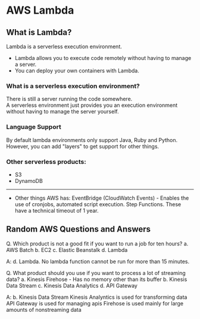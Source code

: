 
# AWS Lambda

## What is Lambda?

Lambda is a serverless execution environment.  
* Lambda allows you to execute code remotely without having to manage a server.  
* You can deploy your own containers with Lambda.  


### What is a serverless execution environment?
There is still a server running the code somewhere.  
A serverless environment just provides you an execution environment without having to manage the
server yourself.  

### Language Support
By default lambda environments only support Java, Ruby and Python.  
However, you can add "layers" to get support for other things.  

### Other serverless products:
* S3
* DynamoDB

---

- Other things AWS has:
EventBridge (CloudWatch Events) - Enables the use of cronjobs, automated script execution. 
Step Functions. These have a technical timeout of 1 year.



## Random AWS Questions and Answers

Q. Which product is not a good fit if you want to run a job for ten hours?
a. AWS Batch
b. EC2
c. Elastic Beanstalk
d. Lambda

A:
d. Lambda. No lambda function cannot be run for more than 15 minutes.



Q. What product should you use if you want to process a lot of streaming data?
a. Kinesis Firehose - Has no memory other than its buffer
b. Kinesis Data Stream
c. Kinesis Data Analytics
d. API Gateway


A:
b. Kinesis Data Stream
Kinesis Analyntics is used for transforming data 
API Gateway is used for managing apis
Firehose is used mainly for large amounts of nonstreaming data

